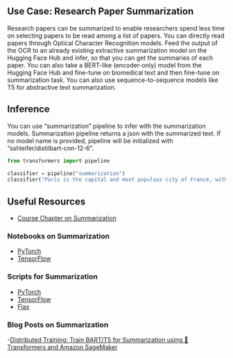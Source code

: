 ## Use Case: Research Paper Summarization
Research papers can be summarized to enable researchers spend less time on selecting papers to be read among a list of papers. You can directly read papers through Optical Character Recognition models. Feed the output of the OCR to an already existing extractive summarization model on the Hugging Face Hub and infer, so that you can get the summaries of each paper. You can also take a BERT-like (encoder-only) model from the Hugging Face Hub and fine-tune on biomedical text and then fine-tune on summarization task. You can also use sequence-to-sequence models like T5 for abstractive text summarization.

## Inference
You can use “summarization” pipeline to infer with the summarization models. Summarization pipeline returns a json with the summarized text. If no model name is provided, pipeline will be initialized with “sshleifer/distilbart-cnn-12-6”.

```python
from transformers import pipeline

classifier = pipeline("summarization")
classifier("Paris is the capital and most populous city of France, with an estimated population of 2,175,601 residents as of 2018, in an area of more than 105 square kilometres (41 square miles). The City of Paris is the centre and seat of government of the region and province of Île-de-France, or Paris Region, which has an estimated population of 12,174,880, or about 18 percent of the population of France as of 2017.”)
```

## Useful Resources
- [Course Chapter on Summarization](https://huggingface.co/course/chapter7/5?fw=pt)

### Notebooks on Summarization
- [PyTorch](https://github.com/huggingface/notebooks/blob/master/examples/summarization.ipynb)
- [TensorFlow](https://github.com/huggingface/notebooks/blob/master/examples/summarization-tf.ipynb)

### Scripts for Summarization
- [PyTorch](https://github.com/huggingface/notebooks/blob/master/examples/summarization.ipynb)
- [TensorFlow](https://github.com/huggingface/notebooks/blob/master/examples/summarization-tf.ipynb)
- [Flax](https://github.com/huggingface/transformers/tree/master/examples/flax/summarization)

### Blog Posts on Summarization
-[Distributed Training: Train BART/T5 for Summarization using 🤗 Transformers and Amazon SageMaker](https://huggingface.co/blog/sagemaker-distributed-training-seq2seq)